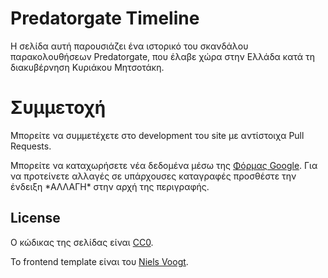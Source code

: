 # Predatorgate Timeline

Η σελίδα αυτή παρουσιάζει ένα ιστορικό του σκανδάλου παρακολουθήσεων Predatorgate, που έλαβε χώρα στην Ελλάδα κατά τη διακυβέρνηση Κυριάκου Μητσοτάκη.

# Συμμετοχή

Μπορείτε να συμμετέχετε στο development του site με αντίστοιχα Pull Requests.

Μπορείτε να καταχωρήσετε νέα δεδομένα μέσω της [Φόρμας Google](https://docs.google.com/forms/d/e/1FAIpQLSeJu3Rrt5-Y_a6b6WuE3GomtsccJ1ILf5grbKEL2BK6WC_s0g/viewform). Για να προτείνετε αλλαγές σε υπάρχουσες καταγραφές προσθέστε την ένδειξη \*ΑΛΛΑΓΗ\* στην αρχή της περιγραφής.

## License

Ο κώδικας της σελίδας είναι [CC0](https://creativecommons.org/choose/zero/).

Το frontend template είναι του [Niels Voogt](https://codepen.io/NielsVoogt/pen/MbMMxv/).
